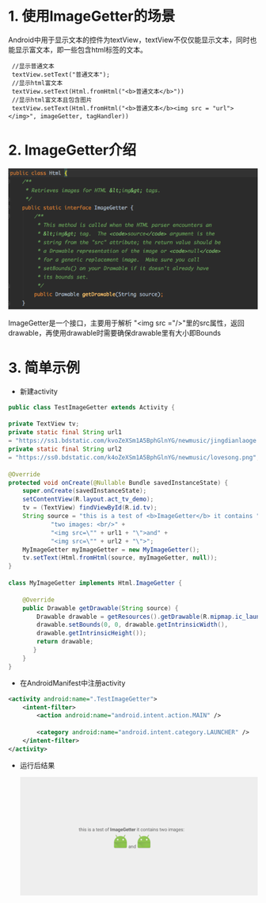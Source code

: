 # 1. 使用ImageGetter的场景
   Android中用于显示文本的控件为textView，textView不仅仅能显示文本，同时也能显示富文本，即一些包含html标签的文本。
   
	 //显示普通文本
	 textView.setText("普通文本");
	 //显示html富文本
	 textView.setText(Html.fromHtml("<b>普通文本</b>"))
	 //显示html富文本且包含图片
	 textView.setText(Html.fromHtml("<b>普通文本</b><img src = "url"></img>", imageGetter, tagHandler))
# 2. ImageGetter介绍
  ![](doc/imageGetter.png)
  
  ImageGetter是一个接口，主要用于解析 "<img src ="/>"里的src属性，返回drawable，再使用drawable时需要确保drawable里有大小即Bounds

# 3. 简单示例 
*   新建activity

~~~java
public class TestImageGetter extends Activity {
    
private TextView tv;
private static final String url1 
= "https://ss1.bdstatic.com/kvoZeXSm1A5BphGlnYG/newmusic/jingdianlaoge.png";
private static final String url2 
= "https://ss0.bdstatic.com/k4oZeXSm1A5BphGlnYG/newmusic/lovesong.png";
    
@Override
protected void onCreate(@Nullable Bundle savedInstanceState) {
    super.onCreate(savedInstanceState);
    setContentView(R.layout.act_tv_demo);
    tv = (TextView) findViewById(R.id.tv);
    String source = "this is a test of <b>ImageGetter</b> it contains " +
            "two images: <br/>" +
            "<img src=\"" + url1 + "\">and" +
            "<img src=\"" + url2 + "\">";
    MyImageGetter myImageGetter = new MyImageGetter();
    tv.setText(Html.fromHtml(source, myImageGetter, null));
}
    
class MyImageGetter implements Html.ImageGetter {
    
    @Override
    public Drawable getDrawable(String source) {
        Drawable drawable = getResources().getDrawable(R.mipmap.ic_launcher);
        drawable.setBounds(0, 0, drawable.getIntrinsicWidth(),
        drawable.getIntrinsicHeight());
        return drawable;
       }
    }
}
~~~
* 在AndroidManifest中注册activity

~~~xml
<activity android:name=".TestImageGetter">
    <intent-filter>
        <action android:name="android.intent.action.MAIN" />

        <category android:name="android.intent.category.LAUNCHER" />
    </intent-filter>
</activity>
~~~

* 运行后结果

  ![](doc/imagegetter_result1.png)
